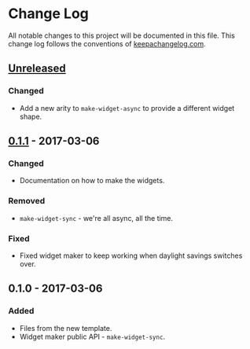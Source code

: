 # Change Log
All notable changes to this project will be documented in this file. This change log follows the conventions of [keepachangelog.com](http://keepachangelog.com/).

## [Unreleased]
### Changed
- Add a new arity to `make-widget-async` to provide a different widget shape.

## [0.1.1] - 2017-03-06
### Changed
- Documentation on how to make the widgets.

### Removed
- `make-widget-sync` - we're all async, all the time.

### Fixed
- Fixed widget maker to keep working when daylight savings switches over.

## 0.1.0 - 2017-03-06
### Added
- Files from the new template.
- Widget maker public API - `make-widget-sync`.

[Unreleased]: https://github.com/your-name/boot-reset/compare/0.1.1...HEAD
[0.1.1]: https://github.com/your-name/boot-reset/compare/0.1.0...0.1.1
